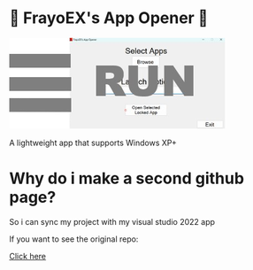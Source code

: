 # 💾 FrayoEX's App Opener 💾

![App Screenshot](RepoImages/RUN.png)

A lightweight app that supports Windows XP+

# Why do i make a second github page?
So i can sync my project with my visual studio 2022 app

If you want to see the original repo:

<a href="https://github.com/Payo64/FrayoEX-AppOpener">Click here</a>